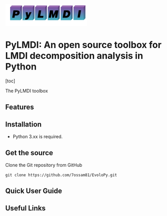 <img src="PyLMDI_logo.png" alt="fig" style="zoom: 25%;" />

# PyLMDI: An open source toolbox for LMDI decomposition analysis in Python



[toc]

The PyLMDI toolbox 



## Features





## Installation

- Python 3.xx is required.



## Get the source

Clone the Git repository from GitHub

```
git clone https://github.com/7ossam81/EvoloPy.git
```



## Quick User Guide





## Useful Links



